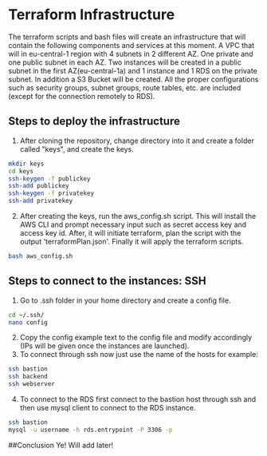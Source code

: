 # Terraform Infrastructure
The terraform scripts and bash files will create an infrastructure that will contain the following components and services at
this moment. A VPC that will in eu-central-1 region with 4 subnets in 2 different AZ. One private and one public subnet in
each AZ. Two instances will be created in a public subnet in the first AZ(eu-central-1a) and 1 instance and 1 RDS on the
private subnet. In addition a S3 Bucket will be created. All the proper configurations such as security groups, subnet groups,
route tables, etc. are included (except for the connection remotely to RDS). 

## Steps to deploy the infrastructure
1. After cloning the repository, change directory into it and create a folder called "keys", and create the keys.
```bash
mkdir keys
cd keys
ssh-keygen -f publickey
ssh-add publickey
ssh-keygen -f privatekey
ssh-add privatekey
```  
2. After creating the keys, run the aws_config.sh script. This will install the AWS CLI and prompt necessary input such as 
secret access key and access key id. After, it will initiate terraform, plan the script with the output 'terraformPlan.json'.
Finally it will apply the terraform scripts.
```bash
bash aws_config.sh
``` 
## Steps to connect to the instances: SSH
1. Go to .ssh folder in your home directory and create a config file.
```bash
cd ~/.ssh/
nano config
``` 
2. Copy the config example text to the config file and modify accordingly (IPs will be given once the instances are launched).
3. To connect through ssh now just use the name of the hosts for example:
```bash
ssh bastion
ssh backend
ssh webserver
```
4. To connect to the RDS first connect to the bastion host through ssh and then use mysql client to connect to the RDS instance.
```bash
ssh bastion
mysql -u username -h rds.entrypoint -P 3306 -p
``` 
 
##Conclusion
Ye! Will add later!
